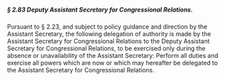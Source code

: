 ##### § 2.83 Deputy Assistant Secretary for Congressional Relations. #####

Pursuant to § 2.23, and subject to policy guidance and direction by the Assistant Secretary, the following delegation of authority is made by the Assistant Secretary for Congressional Relations to the Deputy Assistant Secretary for Congressional Relations, to be exercised only during the absence or unavailability of the Assistant Secretary: Perform all duties and exercise all powers which are now or which may hereafter be delegated to the Assistant Secretary for Congressional Relations.